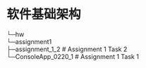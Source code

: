 # 软件基础架构
└─hw <br>
    └─assignment1 <br>
        ├─assignment_1_2      # Assignment 1 Task 2 <br>
        └─ConsoleApp_0220_1   # Assignment 1 Task 1 <br>
